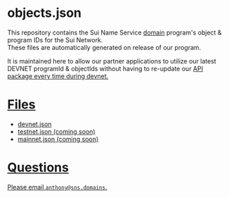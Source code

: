 # objects.json
This repository contains the Sui Name Service <a href="">domain</a> program's object & program IDs for the Sui Network.<br/>
These files are automatically generated on release of our program.<br/>

It is maintained here to allow our partner applications to utilize our latest DEVNET programId & objectIds
without having to re-update our <a href="https://github.com/snsdomains/js">API package every time during
devnet.

# Files
* devnet.json
* testnet.json (coming soon)
* mainnet.json (coming soon)

# Questions
Please email `anthony@sns.domains`.
